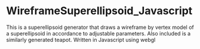 # WireframeSuperellipsoid_Javascript
This is a superellipsoid generator that draws a wireframe by vertex model of a superellipsoid in accordance to adjustable parameters. Also included is a similarly generated teapot. Written in Javascript using webgl

